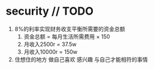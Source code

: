 # security // TODO

1. 8%的利率实现财务收支平衡所需要的资金总额
   1. 资金总额 = 每月生活所需费用 × 150
   2. 月收入2500r = 37.5w
   3. 月收入10000r = 150w
2. 住想住的地方 做自己喜欢 感兴趣 与自己才能相符的事情
